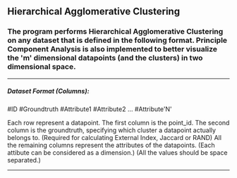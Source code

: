 <h2>Hierarchical Agglomerative Clustering</h2>

<h3>The program performs Hierarchical Agglomerative Clustering on any dataset that is defined in the following format. Principle Component Analysis is also implemented to better visualize the 'm' dimensional datapoints (and the clusters) in two dimensional space.</h3>

---
<h5>Dataset Format (Columns):</h5>
#ID #Groundtruth #Attribute1 #Attribute2 ... #Attribute'N'

Each row represent a datapoint.
The first column is the point_id. 
The second column is the groundtruth, specifying which cluster a datapoint actually belongs to. (Required for calculating External Index, Jaccard or RAND)
All the remaining columns represent the attributes of the datapoints. (Each attibute can be considered as a dimension.) 
(All the values should be space separated.)

---